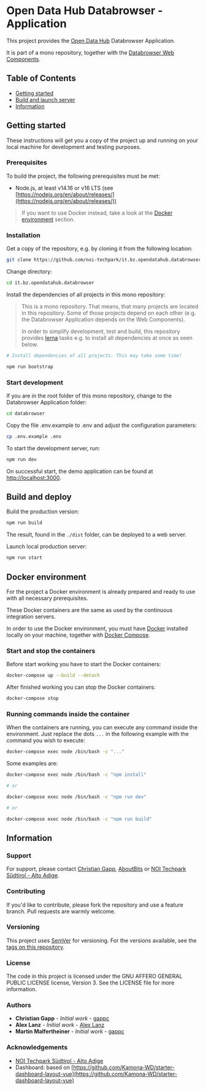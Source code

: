 # Open Data Hub Databrowser - Application

This project provides the [Open Data Hub](https://opendatahub.bz.it/) Databrowser Application.

It is part of a mono repository, together with the [Databrowser Web Components](../web-components).

## Table of Contents

- [Getting started](#getting-started)
- [Build and launch server](#build-and-launch-server)
- [Information](#information)

## Getting started

These instructions will get you a copy of the project up and running
on your local machine for development and testing purposes.

### Prerequisites

To build the project, the following prerequisites must be met:

- Node.js, at least v14.16 or v16 LTS (see [https://nodejs.org/en/about/releases/](https://nodejs.org/en/about/releases/))

> If you want to use Docker instead, take a look at the [Docker environment](#docker-environment) section.

### Installation

Get a copy of the repository, e.g. by cloning it from the following location:

```bash
git clone https://github.com/noi-techpark/it.bz.opendatahub.databrowser
```

Change directory:

```bash
cd it.bz.opendatahub.databrowser
```

Install the dependencies of all projects in this mono repository:

> This is a mono repository. That means, that many projects are located in this repository. Some of
> those projects depend on each other (e.g. the Databrowser Application depends on the Web Components).
>
> In order to simplify development, test and build, this repository provides [lerna](https://lerna.js.org/)
> tasks e.g. to install all dependencies at once as seen below.

```bash
# Install dependencies of all projects. This may take some time!

npm run bootstrap
```

### Start development

If you are in the root folder of this mono repository, change to the Databrowser Application folder:

```bash
cd databrowser
```

Copy the file .env.example to .env and adjust the configuration parameters:

```bash
cp .env.example .env
```

To start the development server, run:

```bash
npm run dev
```

On successful start, the demo application can be found at [http://localhost:3000](http://localhost:3000).

## Build and deploy

Build the production version:

```bash
npm run build
```

The result, found in the `./dist` folder, can be deployed to a web server.

Launch local production server:

```bash
npm run start
```

## Docker environment

For the project a Docker environment is already prepared and ready to use with all necessary prerequisites.

These Docker containers are the same as used by the continuous integration servers.

In order to use the Docker environment, you must have [Docker](https://docs.docker.com/install/) installed
locally on your machine, together with [Docker Compose](https://docs.docker.com/compose/).

### Start and stop the containers

Before start working you have to start the Docker containers:

```bash
docker-compose up --build --detach
```

After finished working you can stop the Docker containers:

```bash
docker-compose stop
```

### Running commands inside the container

When the containers are running, you can execute any command inside the environment. Just replace the dots `...` in the following example with the command you wish to execute:

```bash
docker-compose exec node /bin/bash -c "..."
```

Some examples are:

```bash
docker-compose exec node /bin/bash -c "npm install"

# or

docker-compose exec node /bin/bash -c "npm run dev"

# or

docker-compose exec node /bin/bash -c "npm run build"
```

## Information

### Support

For support, please contact [Christian Gapp](https://github.com/gappc), [AboutBits](https://aboutbits.it) or [NOI Techpark Südtirol - Alto Adige](https://noi.bz.it/en).

### Contributing

If you'd like to contribute, please fork the repository and use a feature branch. Pull requests are warmly welcome.

### Versioning

This project uses [SemVer](https://semver.org/) for versioning. For the versions available, see the [tags on this repository](https://github.com/noi-techpark/it.bz.opendatahub.databrowser/tags).

### License

The code in this project is licensed under the GNU AFFERO GENERAL PUBLIC LICENSE license, Version 3. See the LICENSE file for more information.

### Authors

- **Christian Gapp** - *Initial work* - [gappc](https://github.com/gappc)
- **Alex Lanz** - *Initial work* - [Alex Lanz](https://aboutbits.it/)
- **Martin Malfertheiner** - *Initial work* - [gappc](https://aboutbits.it/)

### Acknowledgements

- [NOI Techpark Südtirol - Alto Adige](https://noi.bz.it/en)
- Dashboard: based on [https://github.com/Kamona-WD/starter-dashboard-layout-vue](https://github.com/Kamona-WD/starter-dashboard-layout-vue)
